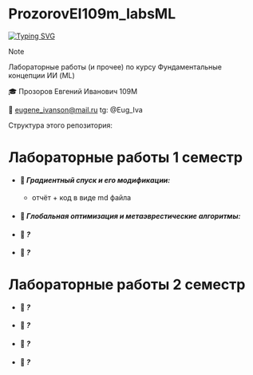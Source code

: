 # ProzorovEI109m_labsML

[![Typing SVG](https://readme-typing-svg.herokuapp.com?font=Fira+Code&pause=1000&center=true&vCenter=true&multiline=true&random=false&width=435&height=70&lines=%D0%A4%D1%83%D0%BD%D0%B4%D0%B0%D0%BC%D0%B5%D0%BD%D1%82%D0%B0%D0%BB%D1%8C%D0%BD%D1%8B%D0%B5+%D0%BA%D0%BE%D0%BD%D1%86%D0%B5%D0%BF%D1%86%D0%B8%D0%B8+%D0%98%D0%98;%D0%9B%D0%B0%D0%B1%D0%BE%D1%80%D0%B0%D1%82%D0%BE%D1%80%D0%BD%D1%8B%D0%B5+%D1%80%D0%B0%D0%B1%D0%BE%D1%82%D1%8B)](https://git.io/typing-svg)

> [!NOTE]
> Лабораторные работы (и прочее) по курсу Фундаментальные концепции ИИ (ML)

🎓  Прозоров Евгений Иванович 109М

📧 eugene_ivanson@mail.ru
tg: @Eug_Iva


Структура этого репозитория:

# Лабораторные работы 1 семестр
- #### 📄 ___Градиентный спуск и его модификации:___  #
   -  отчёт + код в виде md файла
- #### 📄 ___Глобальная оптимизация и метаэврестические алгоритмы:___  #
- #### 📄 ___?___  #
- #### 📄 ___?___  #


# Лабораторные работы 2 семестр
- #### 📄 ___?___  #
- #### 📄 ___?___  #
- #### 📄 ___?___  #
- #### 📄 ___?___  #

